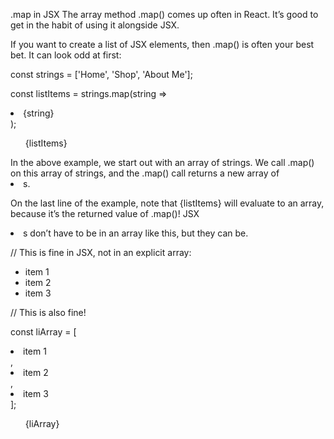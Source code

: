 .map in JSX
The array method .map() comes up often in React. It’s good to get in the habit of using it alongside JSX.

If you want to create a list of JSX elements, then .map() is often your best bet. It can look odd at first:

const strings = ['Home', 'Shop', 'About Me'];

const listItems = strings.map(string => <li>{string}</li>);

<ul>{listItems}</ul>
In the above example, we start out with an array of strings. We call .map() on this array of strings, and the .map() call returns a new array of <li>s.

On the last line of the example, note that {listItems} will evaluate to an array, because it’s the returned value of .map()! JSX <li>s don’t have to be in an array like this, but they can be.

// This is fine in JSX, not in an explicit array:

<ul>
  <li>item 1</li>
  <li>item 2</li>
  <li>item 3</li>
</ul>

// This is also fine!

const liArray = [
  <li>item 1</li>,
  <li>item 2</li>,
  <li>item 3</li>
];

<ul>{liArray}</ul>
